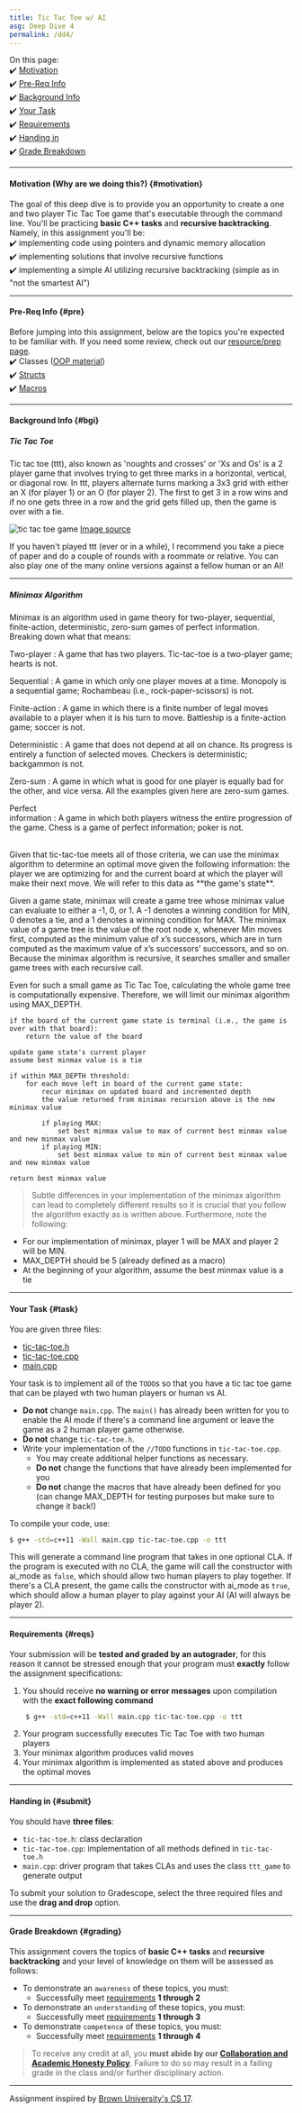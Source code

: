 ```yaml
---
title: Tic Tac Toe w/ AI
asg: Deep Dive 4
permalink: /dd4/
---
```


On this page:  
✔️ [Motivation](#motivation)  
✔️ [Pre-Req Info](#pre)  
✔️ [Background Info](#bgi)  
✔️ [Your Task](#task)  
✔️ [Requirements](#reqs)  
✔️ [Handing in](#submit)  
✔️ [Grade Breakdown](#grading)

---

#### Motivation (Why are we doing this?) {#motivation}
The goal of this deep dive is to provide you an opportunity to create a one and two player Tic Tac Toe game that's executable through the command line. You'll be practicing **basic C++ tasks** and **recursive backtracking**. Namely, in this assignment you'll be:  
✔️ implementing code using pointers and dynamic memory allocation  
✔️ implementing solutions that involve recursive functions  
✔️ implementing a simple AI utilizing recursive backtracking (simple as in "not the smartest AI")  

---

#### Pre-Req Info {#pre}
Before jumping into this assignment, below are the topics you're expected to be familiar with. If you need some review, check out our [resource/prep page](/sp21-archive/prep).  
✔️ Classes ([OOP material](/sp21-archive/prep#oop))  
✔️ [Structs](http://www.cplusplus.com/doc/tutorial/structures/)  
✔️ [Macros](https://www.cplusplus.com/doc/tutorial/preprocessor/)

---

#### Background Info {#bgi}

##### Tic Tac Toe
Tic tac toe (ttt), also known as 'noughts and crosses' or 'Xs and Os' is a 2 player game that involves trying to get three marks in a horizontal, vertical, or diagonal row. In ttt, players alternate turns marking a 3x3 grid with either an X (for player 1) or an O (for player 2). The first to get 3 in a row wins and if no one gets three in a row and the grid gets filled up, then the game is over with a tie.

![tic tac toe game](/sp21-archive/dds/dd4/ttt-wiki.png) [Image source](https://en.wikipedia.org/wiki/Tic-tac-toe#/media/File:Tic-tac-toe-game-1.svg)

If you haven't played ttt (ever or in a while), I recommend you take a piece of paper and do a couple of rounds with a roommate or relative. You can also play one of the many online versions against a fellow human or an AI!

---

##### Minimax Algorithm
Minimax is an algorithm used in game theory for two-player, sequential, finite-action, deterministic,
zero-sum games of perfect information. Breaking down what that means:  

Two-player
: A game that has two players. Tic-tac-toe is a two-player game; hearts is not.  

Sequential
: A game in which only one player moves at a time. Monopoly is a sequential game; Rochambeau (i.e., rock-paper-scissors) is not.  

Finite-action
: A game in which there is a finite number of legal moves available to a player when it is his turn to move. Battleship is a finite-action game; soccer is not.  

Deterministic
: A game that does not depend at all on chance. Its progress is entirely a function of selected moves. Checkers is deterministic; backgammon is not.  

Zero-sum
: A game in which what is good for one player is equally bad for the other, and vice versa. All the examples given here are zero-sum games.  

Perfect  
information
: A game in which both players witness the entire progression of the game. Chess is a game of perfect information; poker is not.  

<br>
Given that tic-tac-toe meets all of those criteria, we can use the minimax algorithm to determine an optimal move given the following information: the player we are optimizing for and the current board at which the player will make their next move. We will refer to this data as **the game's state**.

Given a game state, minimax will create a game tree whose minimax value can evaluate to either a -1, 0, or 1. A -1 denotes a winning condition for MIN, 0 denotes a tie, and a 1 denotes a winning condition for MAX. The minimax value of a game tree is the value of the root node x, whenever Min moves first,
computed as the minimum value of x’s successors, which are in turn computed as the maximum
value of x’s successors’ successors, and so on. Because the minimax algorithm is recursive, it searches smaller and smaller game trees with each recursive call.

Even for such a small game as Tic Tac Toe, calculating the whole game tree is computationally expensive. Therefore, we will limit our minimax algorithm using MAX_DEPTH.

```text
if the board of the current game state is terminal (i.e., the game is over with that board):
    return the value of the board
    
update game state's current player
assume best minmax value is a tie

if within MAX_DEPTH threshold:
    for each move left in board of the current game state:
        recur minimax on updated board and incremented depth
        the value returned from minimax recursion above is the new minimax value

        if playing MAX:
        	set best minmax value to max of current best minmax value and new minmax value
    	if playing MIN:	
    		set best minmax value to min of current best minmax value and new minmax value

return best minmax value
```

> Subtle differences in your implementation of the minimax algorithm can lead to completely different results so it is crucial that you follow the algorithm exactly as is written above. Furthermore, note the following:
- For our implementation of minimax, player 1 will be MAX and player 2 will be MIN. 
- MAX_DEPTH should be 5 (already defined as a macro)
- At the beginning of your algorithm, assume the best minmax value is a tie

---

#### Your Task {#task}
You are given three files:
- [tic-tac-toe.h](/sp21-archive/dds/dd4/template_code/tic-tac-toe.h)
- [tic-tac-toe.cpp](/sp21-archive/dds/dd4/template_code/tic-tac-toe.cpp)
- [main.cpp](/sp21-archive/dds/dd4/template_code/main.cpp)

Your task is to implement all of the `TODO`s so that you have a tic tac toe game that can be played wth two human players or human vs AI.
- **Do not** change `main.cpp`. The `main()` has already been written for you to enable the AI mode if there's a command line argument or leave the game as a 2 human player game otherwise. 
- **Do not** change `tic-tac-toe.h`.
- Write your implementation of the `//TODO` functions in `tic-tac-toe.cpp`. 
	- You may create additional helper functions as necessary. 
	- **Do not** change the functions that have already been implemented for you
	- **Do not** change the macros that have already been defined for you (can change MAX_DEPTH for testing purposes but make sure to change it back!)

To compile your code, use:
```bash
$ g++ -std=c++11 -Wall main.cpp tic-tac-toe.cpp -o ttt
```

This will generate a command line program that takes in one optional CLA. If the program is executed with no CLA, the game will call the constructor with ai_mode as `false`, which should allow two human players to play together. If there's a CLA present, the game calls the constructor with ai_mode as `true`, which should allow a human player to play against your AI (AI will always be player 2).

---

#### Requirements {#reqs}
Your submission will be **tested and graded by an autograder**, for this reason it cannot be stressed enough that your program must **exactly** follow the assignment specifications:  

1. You should receive **no warning or error messages** upon compilation with the **exact following command**
```bash
	$ g++ -std=c++11 -Wall main.cpp tic-tac-toe.cpp -o ttt
```
2. Your program successfully executes Tic Tac Toe with two human players
3. Your minimax algorithm produces valid moves
4. Your minimax algorithm is implemented as stated above and produces the optimal moves

---

#### Handing in {#submit}
You should have **three files**:
- `tic-tac-toe.h`: class declaration
- `tic-tac-toe.cpp`: implementation of all methods defined in `tic-tac-toe.h`
- `main.cpp`: driver program that takes CLAs and uses the class `ttt_game` to generate output

To submit your solution to Gradescope, select the three required files and use the **drag and drop** option.

---

#### Grade Breakdown {#grading}
This assignment covers the topics of **basic C++ tasks** and **recursive backtracking** and your level of knowledge on them will be assessed as follows: 
- To demonstrate an `awareness` of these topics, you must:
    - Successfully meet [requirements](#reqs) **1 through 2**
- To demonstrate an `understanding` of these topics, you must:
    - Successfully meet [requirements](#reqs) **1 through 3**
- To demonstrate `competence` of these topics, you must:
    - Successfully meet [requirements](#reqs) **1 through 4**

> To receive any credit at all, you **must abide by our [Collaboration and Academic Honesty Policy](/sp21-archive/policies/#integrity)**. Failure to do so may result in a failing grade in the class and/or further disciplinary action.

---

Assignment inspired by [Brown University's CS 17](http://cs.brown.edu/courses/csci0170/).

